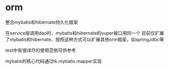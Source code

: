 # orm
整合mybatis和hibernate持久化框架

在service层调用dao时，mybatis和hibernate的super接口用同一个
目前仅扩展了mybatis和hibernate，按照这种方式可以扩展其他orm框架，如springJdbc等

test中有很详尽的使用范例可供参考

mybatis的核心代码通过tk.mybatis.mapper实现
